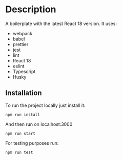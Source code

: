 # Description

A boilerplate with the latest React 18 version. It uses:
- webpack
- babel
- prettier
- jest
- lint
- React 18
- eslint
- Typescript
- Husky

## Installation

To run the project locally just install it:

```
npm run install
```

And then run on localhost:3000

```
npm run start
```

For testing purposes run:
```
npm run test
```